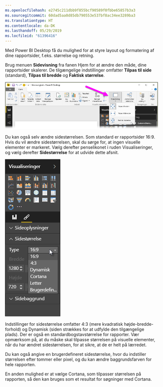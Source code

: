```yaml
---
ms.openlocfilehash: e2745c211dbb9f855bcf90589f0fbbe65857b3a3
ms.sourcegitcommit: 60dad5aa0d85db790553e537bf8ac34ee3289ba3
ms.translationtype: HT
ms.contentlocale: da-DK
ms.lasthandoff: 05/29/2019
ms.locfileid: "61396416"
---
```

Med Power BI Desktop få du mulighed for at styre layout og formatering af dine rapportsider, f.eks. størrelse og retning.

Brug menuen **Sidevisning** fra fanen Hjem for at ændre den måde, dine rapportsider skalerer. De tilgængelige indstillinger omfatter **Tilpas til side** (standard), **Tilpas til bredde** og **Faktisk størrelse**.

![](media/3-11-page-layout-formatting/3-11_1.png)

Du kan også selv ændre sidestørrelsen. Som standard er rapportsider 16:9. Hvis du vil ændre sidestørrelsen, skal du sørge for, at ingen visuelle elementer er markeret. Vælg derefter penselikonet i ruden Visualiseringer, og vælg derefter **Sidestørrelse** for at udvide dette afsnit.

![](media/3-11-page-layout-formatting/3-11_2.png)

Indstillinger for sidestørrelse omfatter 4:3 (mere kvadratisk højde-bredde-forhold) og Dynamisk (siden strækkes for at udfylde den tilgængelige plads). Der er også en standardbogstavstørrelse for rapporter. Vær opmærksom på, at du måske skal tilpasse størrelsen på visuelle elementer, når du har ændret sidestørrelsen, for at sikre, at de er helt på lærredet.

Du kan også angive en brugerdefineret sidestørrelse, hvor du indstiller størrelsen efter tommer eller pixel, og du kan ændre baggrundsfarven for hele rapporten.

En anden mulighed er at vælge Cortana, som tilpasser størrelsen på rapporten, så den kan bruges som et resultat for søgninger med Cortana.


